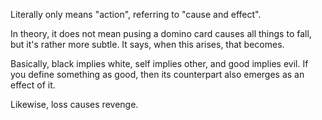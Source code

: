 Literally only means "action", referring to "cause and effect".

In theory, it does not mean pusing a domino card causes all things to fall, but it's rather more subtle. It says, when this arises, that becomes.

Basically, black implies white, self implies other, and good implies evil.
If you define something as good, then its counterpart also emerges as an effect of it.

Likewise, loss causes revenge.